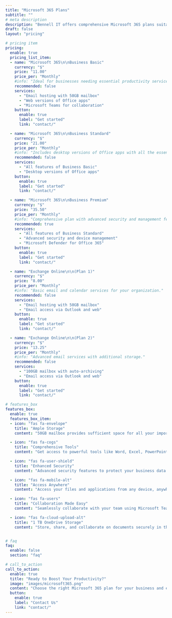 ```yaml
---
title: "Microsoft 365 Plans"
subtitle: ""
# meta description
description: "Bennell IT offers comprehensive Microsoft 365 plans suitable for businesses of all sizes. Explore our pricing below."
draft: false
layout: "pricing"

# pricing item
pricing:
  enable: true
  pricing_list_item:
  - name: "Microsoft 365\n\nBusiness Basic"
    currency: "$"
    price: "11.00"
    price_per: "Monthly"
    #info: "Ideal for businesses needing essential productivity services."
    recommended: false
    services:
      - "Email hosting with 50GB mailbox"
      - "Web versions of Office apps"
      - "Microsoft Teams for collaboration"
    button:
      enable: true
      label: "Get started"
      link: "contact/"

  - name: "Microsoft 365\n\nBusiness Standard"
    currency: "$"
    price: "21.00"
    price_per: "Monthly"
    #info: "Includes desktop versions of Office apps with all the essentials."
    recommended: false
    services:
      - "All features of Business Basic"
      - "Desktop versions of Office apps"     
    button:
      enable: true
      label: "Get started"
      link: "contact/"

  - name: "Microsoft 365\n\nBusiness Premium"
    currency: "$"
    price: "35.50"
    price_per: "Monthly"
    #info: "Comprehensive plan with advanced security and management features."
    recommended: true
    services:
      - "All features of Business Standard"
      - "Advanced security and device management"
      - "Microsoft Defender for Office 365"
    button:
      enable: true
      label: "Get started"
      link: "contact/"

  - name: "Exchange Online\n\n(Plan 1)"
    currency: "$"
    price: "8.00"
    price_per: "Monthly"
    #info: "Basic email and calendar services for your organization."
    recommended: false
    services:
      - "Email hosting with 50GB mailbox"
      - "Email access via Outlook and web"
    button:
      enable: true
      label: "Get started"
      link: "contact/"

  - name: "Exchange Online\n\n(Plan 2)"
    currency: "$"
    price: "13.25"
    price_per: "Monthly"
    #info: "Advanced email services with additional storage."
    recommended: false
    services:
      - "100GB mailbox with auto-archiving"
      - "Email access via Outlook and web"
    button:
      enable: true
      label: "Get started"
      link: "contact/"

# features_box
features_box:
  enable: true
  features_box_item:
  - icon: "fas fa-envelope"
    title: "Ample Storage"
    content: "50GB mailbox provides sufficient space for all your important emails."

  - icon: "fas fa-cogs"
    title: "Comprehensive Tools"
    content: "Get access to powerful tools like Word, Excel, PowerPoint, and more."

  - icon: "fas fa-user-shield"
    title: "Enhanced Security"
    content: "Advanced security features to protect your business data."

  - icon: "fas fa-mobile-alt"
    title: "Access Anywhere"
    content: "Access your files and applications from any device, anywhere."

  - icon: "fas fa-users"
    title: "Collaboration Made Easy"
    content: "Seamlessly collaborate with your team using Microsoft Teams."

  - icon: "fas fa-cloud-upload-alt"
    title: "1 TB OneDrive Storage"
    content: "Store, share, and collaborate on documents securely in the cloud. Microsoft 365 Business plans only."


# faq
faq:
  enable: false
  section: "faq"

# call_to_action
call_to_action:
  enable: true
  title: "Ready to Boost Your Productivity?"
  image: "images/microsoft365.png"
  content: "Choose the right Microsoft 365 plan for your business and enjoy enhanced productivity, collaboration, and security. Contact us today to get started!"
  button:
    enable: true
    label: "Contact Us"
    link: "contact/"
---
```

